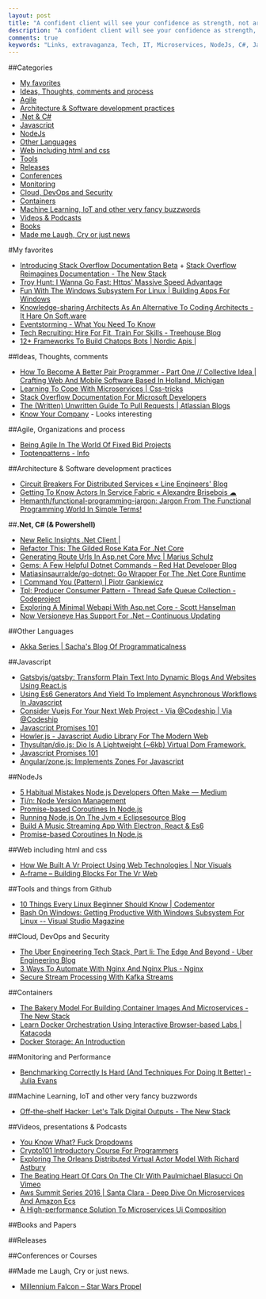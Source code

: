 ```yaml
---
layout: post
title: "A confident client will see your confidence as strength, not arrogance."
description: "A confident client will see your confidence as strength, not arrogance."
comments: true
keywords: "Links, extravaganza, Tech, IT, Microservices, NodeJs, C#, Javascript, Solution architecture"
---
```

##Categories
* [My favorites](#favorites)
* [Ideas, Thoughts, comments and process](#ideas)
* [Agile](#agile)
* [Architecture & Software development practices](#development)
* [.Net & C#](#net)
* [Javascript](#javascript)
* [NodeJs](#nodejs)
* [Other Languages](#polygloting)
* [Web including html and css](#web)
* [Tools](#tools)
* [Releases](#releases)
* [Conferences](#conferences)
* [Monitoring](#monitoring)
* [Cloud, DevOps and Security](#devops)
* [Containers](#containers)
* [Machine Learning, IoT and other very fancy buzzwords](#iot)
* [Videos & Podcasts](#videos)
* [Books](#books)
* [Made me Laugh, Cry or just news](#news)

#My favorites<a name="favorites"></a>
* [Introducing Stack Overflow Documentation Beta](http://blog.stackoverflow.com/2016/07/introducing-stack-overflow-documentation-beta/) + [Stack Overflow Reimagines Documentation - The New Stack](http://thenewstack.io/stack-overflow-reimagines-documentation/)
* [Troy Hunt: I Wanna Go Fast: Https' Massive Speed Advantage](https://www.troyhunt.com/i-wanna-go-fast-https-massive-speed-advantage/)
* [Fun With The Windows Subsystem For Linux | Building Apps For Windows](https://blogs.windows.com/buildingapps/2016/07/22/fun-with-the-windows-subsystem-for-linux/)
* [Knowledge-sharing Architects As An Alternative To Coding Architects - It Hare On Soft.ware](http://ithare.com/knowledge-sharing-architects-as-an-alternative-to-coding-architects/)
* [Eventstorming - What You Need To Know](http://danielwhittaker.me/2016/07/08/eventstorming-what-you-need-to-know/)
* [Tech Recruiting: Hire For Fit, Train For Skills - Treehouse Blog](http://blog.teamtreehouse.com/technical-recruiting-hire-fit-train-skills)
* [12+ Frameworks To Build Chatops Bots | Nordic Apis |](http://nordicapis.com/12-frameworks-to-build-chatops-bots/)

##Ideas, Thoughts, comments <a name="ideas"></a>
* [How To Become A Better Pair Programmer - Part One // Collective Idea | Crafting Web And Mobile Software Based In Holland, Michigan](http://collectiveidea.com/blog/archives/2016/07/21/how-to-become-a-better-pair-programmer-part-one/)
* [Learning To Cope With Microservices | Css-tricks](https://css-tricks.com/learning-cope-microservices/)
* [Stack Overflow Documentation For Microsoft Developers](https://docs.microsoft.com/teamblog/stackoverflow-documentation-for-microsoft-developers/)
* [The (Written) Unwritten Guide To Pull Requests | Atlassian Blogs](http://blogs.atlassian.com/2016/07/written-unwritten-guide-pull-requests/)
* [Know Your Company](https://knowyourcompany.com/) - Looks interesting 

##Agile, Organizations and process<a name="agile"></a>
* [Being Agile In The World Of Fixed Bid Projects](http://www.dotnetcurry.com/agile/1297/agile-for-fixed-bid-projects)
* [Toptenpatterns - Info](https://sites.google.com/a/gertrudandcope.com/info/Publications/Patterns/TopTenPatterns#ArchitectAlsoImplements)

##Architecture & Software development practices <a name="development"></a>
* [Circuit Breakers For Distributed Services « Line Engineers' Blog](http://developers.linecorp.com/blog/?p=3882)
* [Getting To Know Actors In Service Fabric « Alexandre Brisebois ☁](https://alexandrebrisebois.wordpress.com/2016/07/25/getting-to-know-actors-in-service-fabric/)
* [Hemanth/functional-programming-jargon: Jargon From The Functional Programming World In Simple Terms!](https://github.com/hemanth/functional-programming-jargon)

##**.Net, C# (& Powershell)**  <a name="net"></a>
* [New Relic Insights .Net Client |](https://insidethecpu.com/2016/07/22/new-relic-insights-net-client/)
* [Refactor This: The Gilded Rose Kata For .Net Core](http://iamnotmyself.com/2016/07/20/refactor-this-the-gilded-rose-kata-for-net-core/)
* [Generating Route Urls In Asp.net Core Mvc | Marius Schulz](https://blog.mariusschulz.com/2016/07/21/generating-route-urls-in-asp-net-core-mvc)
* [Gems: A Few Helpful Dotnet Commands – Red Hat Developer Blog](http://developers.redhat.com/blog/2016/07/22/gems-a-few-helpful-dotnet-commands/)
* [Matiasinsaurralde/go-dotnet: Go Wrapper For The .Net Core Runtime](https://github.com/matiasinsaurralde/go-dotnet)
* [I Command You (Pattern) | Piotr Gankiewicz](http://piotrgankiewicz.com/2016/07/25/i-command-you-pattern/)
* [Tpl: Producer Consumer Pattern - Thread Safe Queue Collection - Codeproject](http://www.codeproject.com/Articles/1112510/TPL-Producer-Consumer-Pattern-Thread-Safe-Queue-Co)
* [Exploring A Minimal Webapi With Asp.net Core - Scott Hanselman](http://www.hanselman.com/blog/ExploringAMinimalWebAPIWithASPNETCore.aspx)
* [Now Versioneye Has Support For .Net – Continuous Updating](https://blog.versioneye.com/2016/07/26/now-versioneye-has-support-for-net/)

##Other Languages  <a name="polygloting"></a>
* [Akka Series | Sacha's Blog Of Programmaticalness](https://sachabarbs.wordpress.com/2016/07/22/akka-series/)

##Javascript  <a name="javascript"></a>
* [Gatsbyjs/gatsby: Transform Plain Text Into Dynamic Blogs And Websites Using React.js](https://github.com/gatsbyjs/gatsby)
* [Using Es6 Generators And Yield To Implement Asynchronous Workflows In Javascript](http://www.bennadel.com/blog/3123-using-es6-generators-and-yield-to-implement-asynchronous-workflows-in-javascript.htm)
* [Consider Vuejs For Your Next Web Project - Via @Codeship | Via @Codeship](https://blog.codeship.com/consider-vuejs-next-web-project/)
* [Javascript Promises 101](https://bitsofco.de/javascript-promises-101/)
* [Howler.js - Javascript Audio Library For The Modern Web](https://howlerjs.com/)
* [Thysultan/dio.js: Dio Is A Lightweight (~6kb) Virtual Dom Framework.](https://github.com/thysultan/dio.js)
* [Javascript Promises 101](https://bitsofco.de/javascript-promises-101/)
* [Angular/zone.js: Implements Zones For Javascript](https://github.com/angular/zone.js/)

##NodeJs <a name="nodejs"></a>
* [5 Habitual Mistakes Node.js Developers Often Make — Medium](https://medium.com/@jameswilliam723/5-habitual-mistakes-node-js-developers-often-make-78d24e6aa42#.4y3690hzy)
* [Tj/n: Node Version Management](https://github.com/tj/n)
* [Promise-based Coroutines In Node.js](http://tobyho.com/2015/12/27/promise-based-coroutines-nodejs/)
* [Running Node.js On The Jvm « Eclipsesource Blog](http://eclipsesource.com/blogs/2016/07/20/running-node-js-on-the-jvm/)
* [Build A Music Streaming App With Electron, React & Es6](https://www.sitepoint.com/music-streaming-app-electron-react-es6/)
* [Promise-based Coroutines In Node.js](http://tobyho.com/2015/12/27/promise-based-coroutines-nodejs/)

##Web including html and css  <a name="web"></a>
* [How We Built A Vr Project Using Web Technologies | Npr Visuals](http://blog.apps.npr.org/2016/07/22/how-we-built-our-first-vr-story.html)
* [A-frame – Building Blocks For The Vr Web](https://aframe.io/)

##Tools and things from Github <a name="tools"></a>
* [10 Things Every Linux Beginner Should Know | Codementor](https://www.codementor.io/linux/tutorial/10-things-every-linux-beginner-should-know)
* [Bash On Windows: Getting Productive With Windows Subsystem For Linux -- Visual Studio Magazine](https://visualstudiomagazine.com/articles/2016/07/21/bash-on-windows-linux.aspx)

##Cloud, DevOps and Security<a name="devops"></a>
* [The Uber Engineering Tech Stack, Part Ii: The Edge And Beyond - Uber Engineering Blog](https://eng.uber.com/tech-stack-part-two/)
* [3 Ways To Automate With Nginx And Nginx Plus - Nginx](https://www.nginx.com/blog/3-ways-to-automate-nginx-nginx-plus/)
* [Secure Stream Processing With Kafka Streams](http://www.confluent.io/blog/secure-stream-processing-with-kafka-streams)

##Containers <a name="containers"></a>
* [The Bakery Model For Building Container Images And Microservices - The New Stack](http://thenewstack.io/bakery-foundation-container-images-microservices/)
* [Learn Docker Orchestration Using Interactive Browser-based Labs | Katacoda](https://www.katacoda.com/courses/docker-orchestration)
* [Docker Storage: An Introduction](https://deis.com/blog/2016/docker-storage-introduction/)

##Monitoring and Performance <a name="monitoring"></a>
* [Benchmarking Correctly Is Hard (And Techniques For Doing It Better) - Julia Evans](http://jvns.ca/blog/2016/07/23/rigorous-benchmarking-in-reasonable-time/)

##Machine Learning, IoT and other very fancy buzzwords <a name="iot"></a>
* [Off-the-shelf Hacker: Let's Talk Digital Outputs - The New Stack](http://thenewstack.io/off-shelf-hacker-lets-talk-outputs/)

##Videos, presentations & Podcasts <a name="videos"></a>
* [You Know What? Fuck Dropdowns](http://www.fuckdropdowns.com/)
* [Crypto101 Introductory Course For Programmers](https://channel9.msdn.com/coding4fun/blog/Crypto101-Introductory-Course-for-Programmers?WT.mc_id=DX_MVP4025064)
* [Exploring The Orleans Distributed Virtual Actor Model With Richard Astbury](http://hanselminutes.com/536/exploring-the-orleans-distributed-virtual-actor-model-with-richard-astbury)
* [The Beating Heart Of Cqrs On The Clr With Paulmichael Blasucci On Vimeo](https://vimeo.com/171178586)
* [Aws Summit Series 2016 | Santa Clara - Deep Dive On Microservices And Amazon Ecs](https://www.youtube.com/watch?v=7r4_Ne7v38o)
* [A High-performance Solution To Microservices Ui Composition](https://vimeo.com/171927597)

##Books and Papers<a name="books"></a> 


##Releases <a name="releases"></a>


##Conferences or Courses<a name="conferences"></a>


##Made me Laugh, Cry or just news. <a name="news"></a>
* [Millennium Falcon – Star Wars Propel](https://www.propelsw.com/products/millennium-falcon#)

